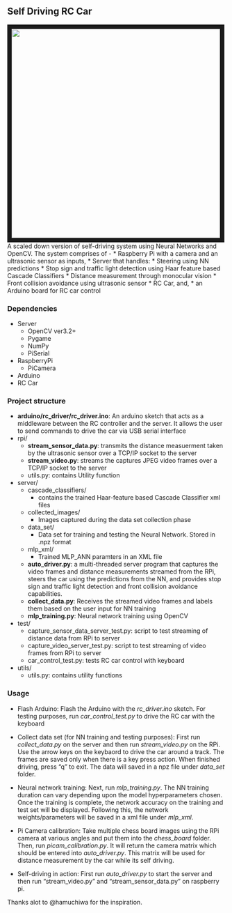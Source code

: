 ## Self Driving RC Car

<a href="https://youtu.be/8V3rm8NNSXQ" target="_blank">
<img src="http://img.youtube.com/vi/8V3rm8NNSXQ/0.jpg" width="480" border="10" />
</a>
<br/>
A scaled down version of self-driving system using Neural Networks and OpenCV. The system comprises of - 
* Raspberry Pi with a camera and an ultrasonic sensor as inputs,
* Server that handles:
  * Steering using NN predictions
  * Stop sign and traffic light detection using Haar feature based Cascade Classifiers
  * Distance measurement through monocular vision
  * Front collision avoidance using ultrasonic sensor
* RC Car, and, 
* an Arduino board for RC car control

### Dependencies
* Server
  * OpenCV ver3.2+
  * Pygame
  * NumPy
  * PiSerial
* RaspberryPi
  * PiCamera
* Arduino
* RC Car

### Project structure
* __arduino/rc_driver/rc_driver.ino__: An arduino sketch that acts as a middleware between the RC controller and the server. It allows the user to send commands to drive the car via USB serial interface
* rpi/
  * __stream_sensor_data.py__: transmits the distance measuerment taken by the ultrasonic sensor over a TCP/IP socket to the server
  * __stream_video.py__: streams the captures JPEG video frames over a TCP/IP socket to the server
  * utils.py: contains Utility function
* server/
  * cascade_classifiers/
    * contains the trained Haar-feature based Cascade Classifier xml files
  * collected_images/
    * Images captured during the data set collection phase
  * data_set/
    * Data set for training and testing the Neural Network. Stored in .npz format
  * mlp_xml/
    * Trained MLP_ANN paramters in an XML file
  * __auto_driver.py__: a multi-threaded server program that captures the video frames and distance measurements streamed from the RPi, steers the car using the predictions from the NN, and provides stop sign and traffic light detection and front collision avoidance capabilities.
  * __collect_data.py__: Receives the streamed video frames and labels them based on the user input for NN training
  * __mlp_training.py__: Neural network training using OpenCV
* test/
  * capture_sensor_data_server_test.py: script to test streaming of distance data from RPi to server
  * capture_video_server_test.py: script to test streaming of video frames from RPi to server
  * car_control_test.py: tests RC car control with keyboard
* utils/
  * utils.py: contains utility functions

### Usage
* Flash Arduino: Flash the Arduino with the *rc_driver.ino* sketch. For testing purposes, run *car_control_test.py* to drive the RC car with the keyboard

* Collect data set (for NN training and testing purposes): First run *collect_data.py* on the server and then run *stream_video.py* on the RPi. Use the arrow keys on the keybaord to drive the car around a track. The frames are saved only when there is a key press action. When finished driving, press “q” to exit. The data will saved in a npz file under *data_set* folder.

* Neural network training: Next, run *mlp_training.py*. The NN training duration can vary depending upon the model hyperparameters chosen. Once the training is complete, the network accuracy on the training and test set will be displayed. Following this, the network weights/parameters will be saved in a xml file under *mlp_xml*.

* Pi Camera calibration: Take multiple chess board images using the RPi camera at various angles and put them into the *chess_board* folder. Then, run *picam_calibration.py*. It will return the camera matrix which should be entered into *auto_driver.py*. This matrix will be used for distance measurement by the car while its self driving.

* Self-driving in action: First run *auto_driver.py* to start the server and then run “stream_video.py” and “stream_sensor_data.py” on raspberry pi.

Thanks alot to @hamuchiwa for the inspiration.
